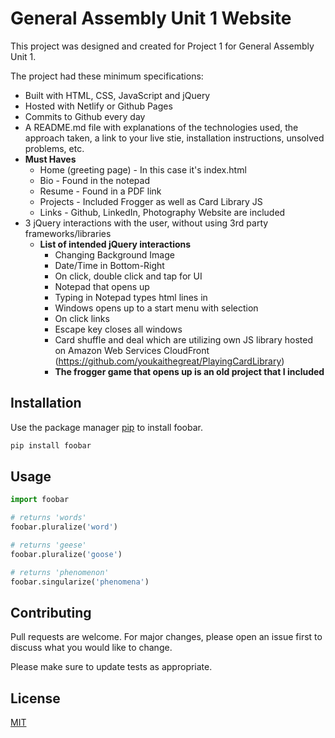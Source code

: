 # General Assembly Unit 1 Website

This project was designed and created for Project 1 for General Assembly Unit 1. 

The project had these minimum specifications: 
+ Built with HTML, CSS, JavaScript and jQuery
+ Hosted with Netlify or Github Pages
+ Commits to Github every day
+ A README.md file with explanations of the technologies used, the approach taken, a link to your live stie, installation instructions, unsolved problems, etc.
+  **Must Haves**
    + Home (greeting page) - In this case it's index.html
    + Bio - Found in the notepad 
    + Resume - Found in a PDF link
    + Projects - Included Frogger as well as Card Library JS
    + Links - Github, LinkedIn, Photography Website are included
+ 3 jQuery interactions with the user, without using 3rd party frameworks/libraries 
    + **List of intended jQuery interactions**
        + Changing Background Image 
        + Date/Time in Bottom-Right
        + On click, double click and tap for UI 
        + Notepad that opens up
        + Typing in Notepad types html lines in 
        + Windows opens up to a start menu with selection
        + On click links 
        + Escape key closes all windows 
        + Card shuffle and deal which are utilizing own JS library hosted on Amazon Web Services CloudFront (https://github.com/youkaithegreat/PlayingCardLibrary)
        + **The frogger game that opens up is an old project that I included**
    

## Installation

Use the package manager [pip](https://pip.pypa.io/en/stable/) to install foobar.

```bash
pip install foobar
```

## Usage

```python
import foobar

# returns 'words'
foobar.pluralize('word')

# returns 'geese'
foobar.pluralize('goose')

# returns 'phenomenon'
foobar.singularize('phenomena')
```

## Contributing
Pull requests are welcome. For major changes, please open an issue first to discuss what you would like to change.

Please make sure to update tests as appropriate.

## License
[MIT](https://choosealicense.com/licenses/mit/)